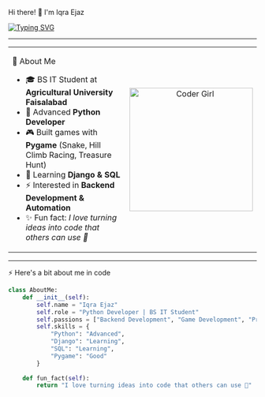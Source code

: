  Hi there! 👋 I'm Iqra Ejaz  

[![Typing SVG](https://readme-typing-svg.herokuapp.com?font=Fira+Code&size=24&pause=1000&color=FF69B4&width=435&lines=Python+Developer+🐍;Backend+Development+⚡;Game+Development+🎮;Problem+Solver+🧩)](https://git.io/typing-svg)

---

<table>
<tr>
<td width="60%">

 💫 About Me  
- 🎓 BS IT Student at **Agricultural University Faisalabad**  
- 🐍 Advanced **Python Developer**  
- 🎮 Built games with **Pygame** (Snake, Hill Climb Racing, Treasure Hunt)  
- 🌱 Learning **Django & SQL**  
- ⚡ Interested in **Backend Development & Automation**  
- ✨ Fun fact: *I love turning ideas into code that others can use 🚀*

</td>
<td width="40%" align="center">

<img src="https://i.pinimg.com/originals/21/b5/8f/21b58f2d59b08a43a2a2d0f88c3e4f89.gif" width="250" alt="Coder Girl"/>

</td>
</tr>
</table>

---

 ⚡ Here's a bit about me in code  

```python
class AboutMe:
    def __init__(self):
        self.name = "Iqra Ejaz"
        self.role = "Python Developer | BS IT Student"
        self.passions = ["Backend Development", "Game Development", "Problem Solving"]
        self.skills = {
            "Python": "Advanced",
            "Django": "Learning",
            "SQL": "Learning",
            "Pygame": "Good"
        }
    
    def fun_fact(self):
        return "I love turning ideas into code that others can use 🚀"
